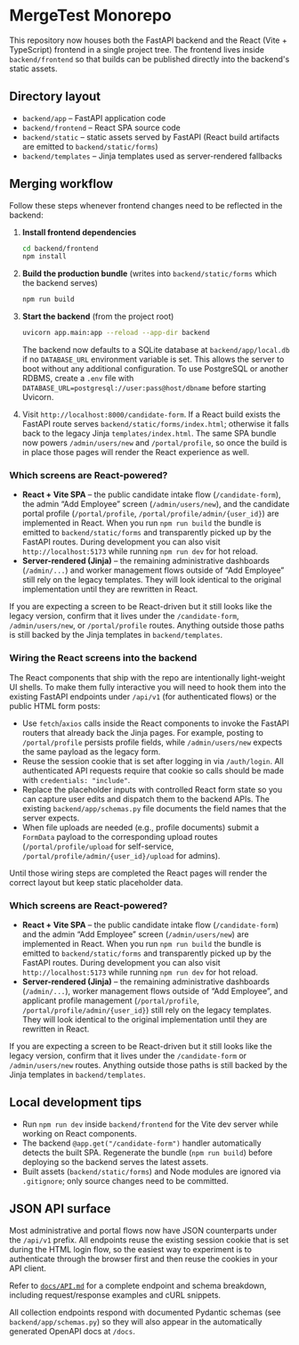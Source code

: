# MergeTest Monorepo

This repository now houses both the FastAPI backend and the React (Vite + TypeScript) frontend in a single project tree. The frontend lives inside `backend/frontend` so that builds can be published directly into the backend's static assets.

## Directory layout

- `backend/app` – FastAPI application code
- `backend/frontend` – React SPA source code
- `backend/static` – static assets served by FastAPI (React build artifacts are emitted to `backend/static/forms`)
- `backend/templates` – Jinja templates used as server-rendered fallbacks

## Merging workflow

Follow these steps whenever frontend changes need to be reflected in the backend:

1. **Install frontend dependencies**
   ```bash
   cd backend/frontend
   npm install
   ```

2. **Build the production bundle** (writes into `backend/static/forms` which the backend serves)
   ```bash
   npm run build
   ```

3. **Start the backend** (from the project root)
   ```bash
   uvicorn app.main:app --reload --app-dir backend
   ```

   The backend now defaults to a SQLite database at `backend/app/local.db` if
   no `DATABASE_URL` environment variable is set. This allows the server to boot
   without any additional configuration. To use PostgreSQL or another RDBMS,
   create a `.env` file with `DATABASE_URL=postgresql://user:pass@host/dbname`
   before starting Uvicorn.

4. Visit `http://localhost:8000/candidate-form`. If a React build exists the FastAPI route serves `backend/static/forms/index.html`; otherwise it falls back to the legacy Jinja `templates/index.html`.
   The same SPA bundle now powers `/admin/users/new` and `/portal/profile`, so once the build is in place those pages will render
   the React experience as well.

### Which screens are React-powered?

- **React + Vite SPA** – the public candidate intake flow (`/candidate-form`), the admin “Add Employee” screen (`/admin/users/new`), and the candidate portal profile (`/portal/profile`, `/portal/profile/admin/{user_id}`) are implemented in React. When you run `npm run build` the bundle is emitted to `backend/static/forms` and transparently picked up by the FastAPI routes. During development you can also visit `http://localhost:5173` while running `npm run dev` for hot reload.
- **Server-rendered (Jinja)** – the remaining administrative dashboards (`/admin/...`) and worker management flows outside of “Add Employee” still rely on the legacy templates. They will look identical to the original implementation until they are rewritten in React.

If you are expecting a screen to be React-driven but it still looks like the legacy version, confirm that it lives under the `/candidate-form`, `/admin/users/new`, or `/portal/profile` routes. Anything outside those paths is still backed by the Jinja templates in `backend/templates`.

### Wiring the React screens into the backend

The React components that ship with the repo are intentionally light-weight UI shells. To make them fully interactive you will need to hook them into the existing FastAPI endpoints under `/api/v1` (for authenticated flows) or the public HTML form posts:

- Use `fetch`/`axios` calls inside the React components to invoke the FastAPI routers that already back the Jinja pages. For example, posting to `/portal/profile` persists profile fields, while `/admin/users/new` expects the same payload as the legacy form.
- Reuse the session cookie that is set after logging in via `/auth/login`. All authenticated API requests require that cookie so calls should be made with `credentials: "include"`.
- Replace the placeholder inputs with controlled React form state so you can capture user edits and dispatch them to the backend APIs. The existing `backend/app/schemas.py` file documents the field names that the server expects.
- When file uploads are needed (e.g., profile documents) submit a `FormData` payload to the corresponding upload routes (`/portal/profile/upload` for self-service, `/portal/profile/admin/{user_id}/upload` for admins).

Until those wiring steps are completed the React pages will render the correct layout but keep static placeholder data.


### Which screens are React-powered?

- **React + Vite SPA** – the public candidate intake flow (`/candidate-form`) and the admin “Add Employee” screen (`/admin/users/new`) are implemented in React. When you run `npm run build` the bundle is emitted to `backend/static/forms` and transparently picked up by the FastAPI routes. During development you can also visit `http://localhost:5173` while running `npm run dev` for hot reload.
- **Server-rendered (Jinja)** – the remaining administrative dashboards (`/admin/...`), worker management flows outside of “Add Employee”, and applicant profile management (`/portal/profile`, `/portal/profile/admin/{user_id}`) still rely on the legacy templates. They will look identical to the original implementation until they are rewritten in React.

If you are expecting a screen to be React-driven but it still looks like the legacy version, confirm that it lives under the `/candidate-form` or `/admin/users/new` routes. Anything outside those paths is still backed by the Jinja templates in `backend/templates`.



## Local development tips

- Run `npm run dev` inside `backend/frontend` for the Vite dev server while working on React components.
- The backend `@app.get("/candidate-form")` handler automatically detects the built SPA. Regenerate the bundle (`npm run build`) before deploying so the backend serves the latest assets.
- Built assets (`backend/static/forms`) and Node modules are ignored via `.gitignore`; only source changes need to be committed.

## JSON API surface

Most administrative and portal flows now have JSON counterparts under the `/api/v1` prefix. All endpoints reuse the existing session cookie that is set during the HTML login flow, so the easiest way to experiment is to authenticate through the browser first and then reuse the cookies in your API client.

Refer to [`docs/API.md`](docs/API.md) for a complete endpoint and schema breakdown, including request/response examples and cURL snippets.

All collection endpoints respond with documented Pydantic schemas (see `backend/app/schemas.py`) so they will also appear in the automatically generated OpenAPI docs at `/docs`.

